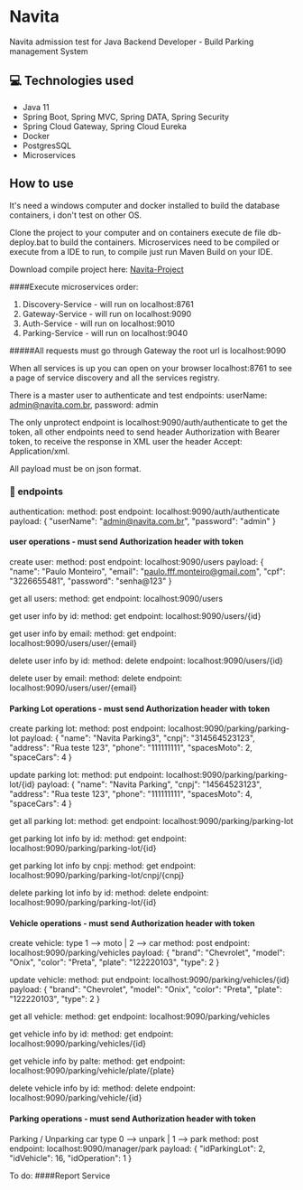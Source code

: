 # Navita
Navita admission test for Java Backend Developer - Build Parking management System

## :computer: Technologies used
<ul>
  <li>Java 11</li>
  <li>Spring Boot, Spring MVC, Spring DATA, Spring Security
  <li>Spring Cloud Gateway, Spring Cloud Eureka</li>
  <li>Docker</li>
  <li>PostgresSQL</li>
  <li>Microservices</li>
</ul>

## How to use
It's need a windows computer and docker installed to build the database containers, i don't test on other OS.

Clone the project to your computer and on containers execute de file db-deploy.bat to build the containers. Microservices need to be compiled or execute from a IDE to run, to compile just run Maven Build on your IDE.

Download compile project here: <a href="https://drive.google.com/drive/folders/1tdpALzb6wPv-Z16MysNUDrN7fcbxM8nt?usp=sharing"> Navita-Project</a>

####Execute microservices order:
<ol>
  <li>Discovery-Service - will run on localhost:8761</li>
  <li>Gateway-Service - will run on localhost:9090</li>
  <li>Auth-Service - will run on localhost:9010</li>
  <li>Parking-Service - will run on localhost:9040</li>
</ol>

#####All requests must go through Gateway the root url is localhost:9090

When all services is up you can open on your browser localhost:8761 to see a page of service discovery and all the services registry.

There is a master user to authenticate and test endpoints:
userName: admin@navita.com.br, password: admin

The only unprotect endpoint is localhost:9090/auth/authenticate to get the token, all other endpoints need to send header Authorization with Bearer token, to receive the response in XML user the header Accept: Application/xml.

All payload must be on json format.

### :link: endpoints
authentication: 
method: post
endpoint: localhost:9090/auth/authenticate
payload: {
	"userName": "admin@navita.com.br",
	"password": "admin"
}

#### user operations - must send Authorization header with token

create user: 
method: post
endpoint: localhost:9090/users
payload: {
	"name": "Paulo Monteiro",
  "email": "paulo.fff.monteiro@gmail.com",
  "cpf": "3226655481",
  "password": "senha@123"
}

get all users: 
method: get
endpoint: localhost:9090/users

get user info by id: 
method: get
endpoint: localhost:9090/users/{id}

get user info by email: 
method: get
endpoint: localhost:9090/users/user/{email}

delete user info by id: 
method: delete
endpoint: localhost:9090/users/{id}

delete user by email: 
method: delete
endpoint: localhost:9090/users/user/{email}

#### Parking Lot operations - must send Authorization header with token
create parking lot: 
method: post
endpoint: localhost:9090/parking/parking-lot
payload: {
	"name": "Navita Parking3",
	"cnpj": "314564523123",
	"address": "Rua teste 123",
	"phone": "111111111",
	"spacesMoto": 2,
	"spaceCars": 4
}

update parking lot:
method: put
endpoint: localhost:9090/parking/parking-lot/{id}
payload: {
	"name": "Navita Parking",
	"cnpj": "14564523123",
	"address": "Rua teste 123",
	"phone": "111111111",
	"spacesMoto": 4,
	"spaceCars": 4
}

get all parking lot: 
method: get
endpoint: localhost:9090/parking/parking-lot

get parking lot info by id: 
method: get
endpoint: localhost:9090/parking/parking-lot/{id}

get parking lot info by cnpj: 
method: get
endpoint: localhost:9090/parking/parking-lot/cnpj/{cnpj}

delete parking lot info by id: 
method: delete
endpoint: localhost:9090/parking/parking-lot/{id}

#### Vehicle operations - must send Authorization header with token
create vehicle: 
type 1 --> moto | 2 --> car
method: post
endpoint: localhost:9090/parking/vehicles
payload: {
	"brand": "Chevrolet",
  "model": "Onix",
  "color": "Preta",
  "plate": "122220103",
  "type":  2
}

update vehicle:
method: put
endpoint: localhost:9090/parking/vehicles/{id}
payload: {
	"brand": "Chevrolet",
  "model": "Onix",
  "color": "Preta",
  "plate": "122220103",
  "type":  2
}

get all vehicle: 
method: get
endpoint: localhost:9090/parking/vehicles

get vehicle info by id: 
method: get
endpoint: localhost:9090/parking/vehicles/{id}

get vehicle info by palte: 
method: get
endpoint: localhost:9090/parking/vehicle/plate/{plate}

delete vehicle info by id: 
method: delete
endpoint: localhost:9090/parking/vehicle/{id}

#### Parking operations - must send Authorization header with token
Parking / Unparking car
type 0 --> unpark | 1 --> park
method: post
endpoint: localhost:9090/manager/park
payload: {
	"idParkingLot": 2,
	"idVehicle": 16,
	"idOperation": 1
}

To do:
####Report Service
